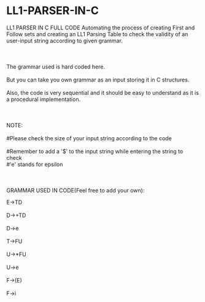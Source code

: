 # LL1-PARSER-IN-C<br/>	
LL1 PARSER IN C FULL CODE
Automating the process of creating First and Follow sets and creating an LL1 Parsing Table
to check the validity of an user-input string according to given grammar.<br/>	
<br/>	
The grammar used is hard coded here.<br/>	 
But you can take you own grammar as an input storing it in C structures.<br/>	
Also, the code is very sequential and it should be easy to understand as it is a procedural implementation.<br/>	
<br/>	
NOTE:<br/>	
#Please check the size of your input string according to the code<br/>	
#Remember to add a '$' to the input string while entering the string to check<br/>
#'e' stands for epsilon<br/>	
<br/>	
GRAMMAR USED IN CODE(Feel free to add your own):<br/>	

E->TD<br/>	
D->+TD<br/>		
D->e<br/>		
T->FU<br/>	
U->*FU<br/>		
U->e<br/>		
F->(E)<br/>		
F->i<br/>		
